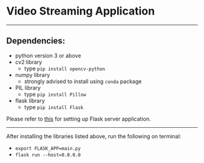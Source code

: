 # Video Streaming Application
---
## Dependencies:
- python version 3 or above
- cv2 library
	- type `pip install opencv-python`	
- numpy library
	- strongly advised to install using `conda` package
- PIL library
	- type `pip install Pillow`
- flask library
	- type `pip install Flask`

Please refer to [this](http://flask.pocoo.org/docs/1.0/installation/) for setting up Flask server application.

---
After installing the libraries listed above, run the following on terminal:

- `export FLASK_APP=main.py`
- `flask run --host=0.0.0.0`